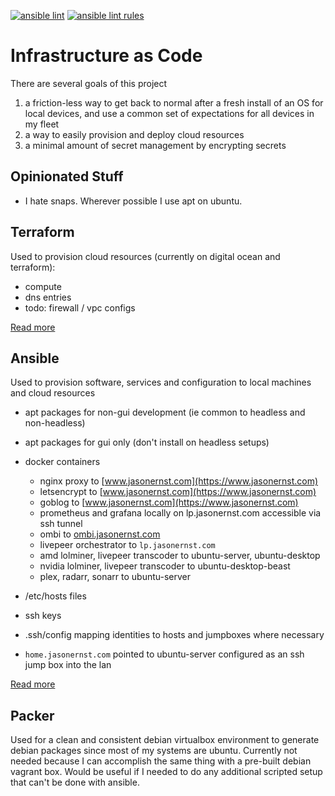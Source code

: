 [![ansible lint](https://github.com/compscidr/iac/actions/workflows/ansible-lint.yml/badge.svg)](https://github.com/compscidr/iac/actions/workflows/ansible-lint.yml)
[![ansible lint rules](https://img.shields.io/badge/Ansible--lint-rules%20table-blue.svg)](https://ansible-lint.readthedocs.io/en/latest/default_rules.html)

# Infrastructure as Code
There are several goals of this project
1. a friction-less way to get back to normal after a fresh install of an OS for
local devices, and use a common set of expectations for all devices in my fleet
2. a way to easily provision and deploy cloud resources
3. a minimal amount of secret management by encrypting secrets

## Opinionated Stuff
- I hate snaps. Wherever possible I use apt on ubuntu.

## Terraform
Used to provision cloud resources (currently on digital ocean and terraform):
- compute
- dns entries
- todo: firewall / vpc configs

[Read more](terraform/README.md)

## Ansible
Used to provision software, services and configuration to local machines and cloud resources
- apt packages for non-gui development (ie common to headless and non-headless)
- apt packages for gui only (don't install on headless setups)
- docker containers
  - nginx proxy to [www.jasonernst.com](https://www.jasonernst.com)
  - letsencrypt to [www.jasonernst.com](https://www.jasonernst.com)
  - goblog to [www.jasonernst.com](https://www.jasonernst.com)
  - prometheus and grafana locally on lp.jasonernst.com accessible via ssh tunnel
  - ombi to [ombi.jasonernst.com](https://ombi.jasonernst.com)
  - livepeer orchestrator to `lp.jasonernst.com`
  - amd lolminer, livepeer transcoder to ubuntu-server, ubuntu-desktop
  - nvidia lolminer, livepeer transcoder to ubuntu-desktop-beast
  - plex, radarr, sonarr to ubuntu-server
- /etc/hosts files
- ssh keys
- .ssh/config mapping identities to hosts and jumpboxes where necessary

- `home.jasonernst.com` pointed to ubuntu-server configured as an ssh jump box into the lan

[Read more](ansible/README.md)

## Packer
Used for a clean and consistent debian virtualbox environment to generate debian packages since most of my systems are ubuntu. Currently not needed because I can accomplish the same thing with a pre-built debian vagrant box. Would be useful if
I needed to do any additional scripted setup that can't be done with ansible.
